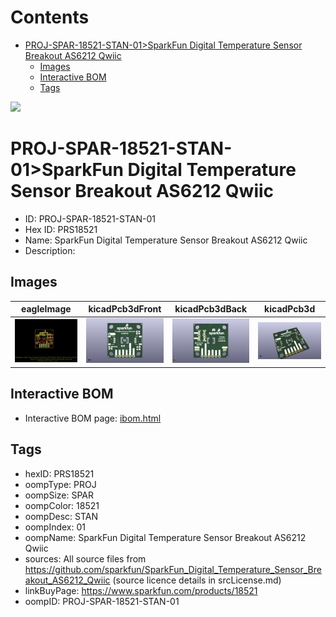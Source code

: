 



Contents
========

* [PROJ-SPAR-18521-STAN-01>SparkFun Digital Temperature Sensor Breakout AS6212 Qwiic](#proj-spar-18521-stan-01sparkfun-digital-temperature-sensor-breakout-as6212-qwiic)
	* [Images](#images)
	* [Interactive BOM](#interactive-bom)
	* [Tags](#tags)
  
![][im]
# PROJ-SPAR-18521-STAN-01>SparkFun Digital Temperature Sensor Breakout AS6212 Qwiic

- ID: PROJ-SPAR-18521-STAN-01
- Hex ID: PRS18521
- Name: SparkFun Digital Temperature Sensor Breakout AS6212 Qwiic
- Description: 

## Images
  
  

|eagleImage|kicadPcb3dFront|kicadPcb3dBack|kicadPcb3d|
| :---: | :---: | :---: | :---: |
|[![eagleImage](eagleImage_140.png)](eagleImage_.png)|[![kicadPcb3dFront](kicadPcb3dFront_140.png)](kicadPcb3dFront_.png)|[![kicadPcb3dBack](kicadPcb3dBack_140.png)](kicadPcb3dBack_.png)|[![kicadPcb3d](kicadPcb3d_140.png)](kicadPcb3d_.png)|

## Interactive BOM

- Interactive BOM page: [ibom.html](kicad/bom/ibom.html)

## Tags

- hexID: PRS18521
- oompType: PROJ
- oompSize: SPAR
- oompColor: 18521
- oompDesc: STAN
- oompIndex: 01
- oompName: SparkFun Digital Temperature Sensor Breakout AS6212 Qwiic
- sources: All source files from https://github.com/sparkfun/SparkFun_Digital_Temperature_Sensor_Breakout_AS6212_Qwiic (source licence details in srcLicense.md)
- linkBuyPage: https://www.sparkfun.com/products/18521
- oompID: PROJ-SPAR-18521-STAN-01



[im]: kicadPcb3d_450.png
